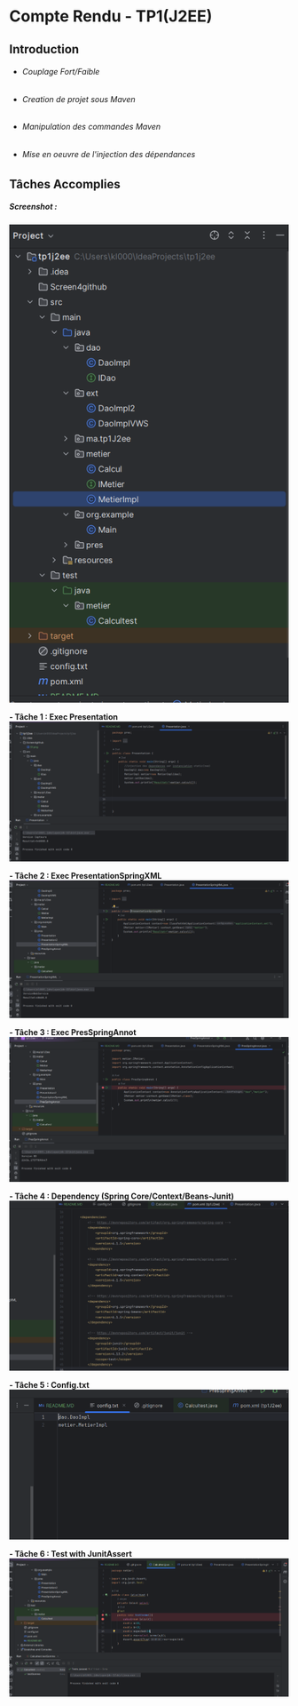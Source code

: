 # Compte Rendu - TP1(J2EE)

## Introduction
* ###### Couplage Fort/Faible
* ###### Creation de projet sous Maven
* ###### Manipulation des commandes Maven
* ###### Mise en oeuvre de l'injection des dépendances

## Tâches Accomplies
##### Screenshot :
![S1.png](Screen4github%2FS1.png)

**- Tâche 1 : Exec Presentation**
![S2pres.png](Screen4github%2FS2pres.png)

**- Tâche 2 : Exec PresentationSpringXML**
![S3presXML.png](Screen4github%2FS3presXML.png)

**- Tâche 3 : Exec PresSpringAnnot**
![S4presAnnot.png](Screen4github%2FS4presAnnot.png)

**- Tâche 4 : Dependency (Spring Core/Context/Beans-Junit)**
![S5dependency1.png](Screen4github%2FS5dependency1.png)

**- Tâche 5 : Config.txt**
![S6config.png](Screen4github%2FS6config.png)

**- Tâche 6 : Test with JunitAssert**
![S7testJunit.png](Screen4github%2FS7testJunit.png)


